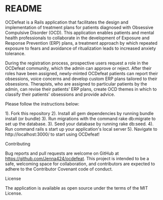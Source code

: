 # README
OCDefeat is a Rails application that facilitates the design and implementation of treatment plans for patients diagnosed with Obsessive Compulsive Disorder (OCD). This application enables patients and mental health professionals to collaborate in the development of Exposure and Response Prevention (ERP) plans, a treatment approach
by which repeated exposure to fears and avoidance of ritualization leads to increased anxiety tolerance.

During the registration process, prospective users request a role in the OCDefeat community, which the admin can approve or reject. After their roles have been assigned, newly-minted OCDefeat patients can report their obsessions, voice concerns and develop custom ERP plans tailored to their obsessions. Therapists, who are assigned to particular patients by the admin, can revise their patients' ERP plans, create OCD themes in which to classify their patients' obsessions and provide advice.

Please follow the instructions below:

1). Fork this repository
2). Install all gem dependencies by running bundle install (or bundle)
3). Run migrations with the command rake db:migrate to set up the database.
3). Seed your database by running rake db:seed.
4). Run command rails s start up your application's local server
5). Navigate to http://localhost:3000/ to start using OCDefeat!

Contributing

Bug reports and pull requests are welcome on GitHub at https://github.com/Jenna424/ocdefeat. This project is intended to be a safe, welcoming space for collaboration, and contributors are expected to adhere to the Contributor Covenant code of conduct.

License

The application is available as open source under the terms of the MIT License.
